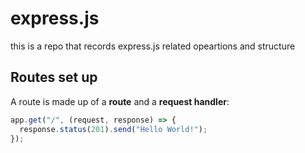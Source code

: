 # express.js
this is a repo that records express.js related opeartions and structure

## Routes set up

A route is made up of a **route** and a **request handler**:
```JavaScript
app.get("/", (request, response) => {
  response.status(201).send("Hello World!");
});
```
